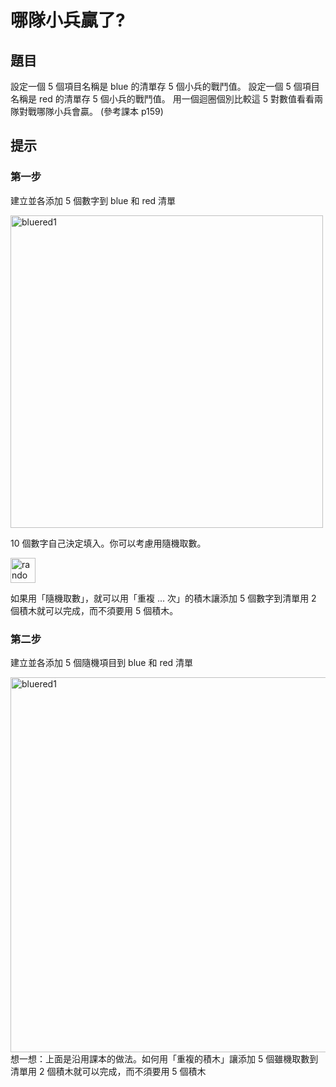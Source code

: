 # 哪隊小兵贏了?

## 題目

設定一個 5 個項目名稱是 blue 的清單存 5 個小兵的戰鬥值。 
設定一個 5 個項目名稱是 red 的清單存 5 個小兵的戰鬥值。 
用一個迴圈個別比較這 5 對數值看看兩隊對戰哪隊小兵會贏。
(參考課本 p159)

## 提示

### 第一步

建立並各添加 5 個數字到 blue 和 red 清單

<img src="http://nandemoi.github.io/zl111/media/bluered1.png" alt="bluered1" height="500"/>
<br>

10 個數字自己決定填入。你可以考慮用隨機取數。

<img src="http://nandemoi.github.io/zl111/media/random.png" alt="random" height="40"/>  
<br>

如果用「隨機取數」，就可以用「重複 ... 次」的積木讓添加 5 個數字到清單用 2 個積木就可以完成，而不須要用 5 個積木。

### 第二步

建立並各添加 5 個隨機項目到 blue 和 red 清單

<img src="http://nandemoi.github.io/zl111/media/bluered1.png" alt="bluered1" height="600"/>
<br>
想一想：上面是沿用課本的做法。如何用「重複的積木」讓添加 5 個雖機取數到清單用 2 個積木就可以完成，而不須要用 5 個積木


